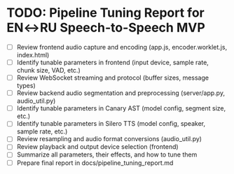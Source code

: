 # TODO: Pipeline Tuning Report for EN↔RU Speech-to-Speech MVP

- [ ] Review frontend audio capture and encoding (app.js, encoder.worklet.js, index.html)
- [ ] Identify tunable parameters in frontend (input device, sample rate, chunk size, VAD, etc.)
- [ ] Review WebSocket streaming and protocol (buffer sizes, message types)
- [ ] Review backend audio segmentation and preprocessing (server/app.py, audio_util.py)
- [ ] Identify tunable parameters in Canary AST (model config, segment size, etc.)
- [ ] Identify tunable parameters in Silero TTS (model config, speaker, sample rate, etc.)
- [ ] Review resampling and audio format conversions (audio_util.py)
- [ ] Review playback and output device selection (frontend)
- [ ] Summarize all parameters, their effects, and how to tune them
- [ ] Prepare final report in docs/pipeline_tuning_report.md
